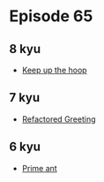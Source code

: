 # Episode 65

## 8 kyu

* [Keep up the hoop](https://www.codewars.com/kata/55cb632c1a5d7b3ad0000145/train/javascript)

## 7 kyu

* [Refactored Greeting](https://www.codewars.com/kata/5121303128ef4b495f000001/train/javascript)

## 6 kyu

* [Prime ant](https://www.codewars.com/kata/5a2c084ab6cfd7f0840000e4/train/javascript)